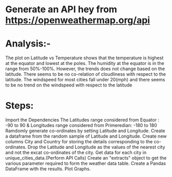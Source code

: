# Generate an API hey from https://openweathermap.org/api
# Analysis:-
The plot on Latitude vs Temperature shows that the temperature is highest at the equator and lowest at the poles.
The humidity at the equator is in the range from 50%-100%. However, the trends does not change based on the latitude.
There seems to be no co-relation of cloudliness with respect to the latitude.
The windspeed for most cities fall under 20(mph) and there seems to be no trend on the windspeed with respect to the latitude
# Steps:
Import the Dependencies
The Latitudes range considered from Equator : -90 to 90 & Longitudes range considered from Primeredian: -180 to 180
Ramdomly generate co-ordinates by setting Latitude and Longitude.
Create a dataframe from the random sample of Latitude and Longitude.
Create new columns City and Country for storing the details corresponding to the co-ordinates.
Drop the Latitude and Longitude as the values of the nearest city and not the excat co-ordinates of the city.
Get data for each city in unique_cities_data.(Perform API Calls)
Create an "extracts" object to get the various parameter required to form the weather data table.
Create a Pandas DataFrame with the results.
Plot Graphs.
